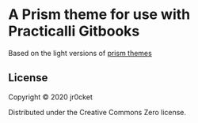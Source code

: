 # A Prism theme for use with Practicalli Gitbooks

Based on the light versions of [prism themes](https://github.com/PrismJS/prism-themes)


## License
Copyright © 2020 jr0cket

Distributed under the Creative Commons Zero license.
